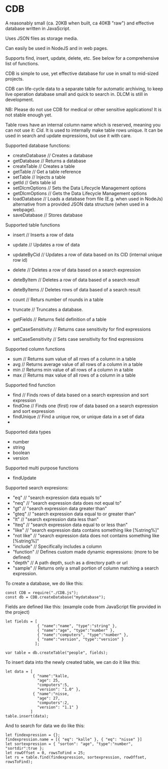 # CDB

 A reasonably small (ca. 20KB when built, ca 40KB "raw") and effective database written in JavaScript.
 
 Uses JSON files as storage media.

 Can easily be used in NodeJS and in web pages.
  
 Supports find, insert, update, delete, etc. See below for a comprehensive list of functions.
 
 CDB is simple to use, yet effective database for use in small to mid-sized projects.

 CDB can life-cycle data to a separate table for automatic archiving, to keep live operation database small and quick to search in.
 DLCM is still in development.

 NB: Please do not use CDB for medical or other sensitive applications! It is not stable enough yet.

 Table rows have an internal column name which is reserved, meaning you can not use it: $Cid$.
 It is used to internally make table rows unique. It can be used in search and update expressions, but use it with care.
 
 
 Supported database functions:
  * createDatabase  // Creates a database
  * getDatabase     // Returns a database
  * createTable     // Creates a table
  * getTable        // Get a table reference
  * setTable        // Injects a table
  * getId           // Gets table id
  * setDlcmOptions  // Sets the Data Lifecycle Management options
  * getDlcmOptions  // Gets the Data Lifecycle Management options
  * loadDatabase    // Loads a database from file (E.g. when used in NodeJs) alternative from a provided JSON data structure (when used in a webpage).
  * saveDatabase    // Stores database

 Supported table functions
 * insert          // Inserts a row of data
 * update          // Updates a row of data
 * updateByCid     // Updates a row of data based on its CID (internal unique row id)
 * delete          // Deletes a row of data based on a search expression
 * deteByItem      // Deletes a row of data based of a search result
 * deteByItems     // Deletes rows of data based of a search result
 * count           // Returs number of rounds in a table
 * truncate        // Truncates a database.
  
 * getFields            // Returns field definition of a table
 * getCaseSensitivity   // Returns case sensitivity for find expressions
 * setCaseSensitivity   // Sets case sensitivity for find expressions

 Supported column functions
 * sum             // Returns sum value of all rows of a column in a table
 * avg             // Returns average value of all rows of a column in a table
 * min             // Returns min value of all rows of a column in a table
 * max             // Returns max value of all rows of a column in a table 

 Supported find function
 * find            // Finds rows of data based on a search expression and sort expression
 * findOne         // Finds one (first) row of data based on a search expression and sort expression
 * findUnique      // Find a unique row, or unique data in a set of data
 * 

 Supported data types
 * number
 * string
 * boolean
 * version

 Supported multi purpose functions
 * findUpdate

 Supported search expresions:
 * "eq"            // "search expression data equals to"
 * "neq"           // "search expression data does not equal to"
 * "gt"            // "search expression data greater than"
 * "gteq"          // "search expression data equal to or greater than" 
 * "lt"            // "search expression data less than"
 * "lteq"          // "search expression data equal to or less than"
 * "like"          // "search expression data contains something like [%string%]"
 * "not like"      // "search expression data does not contains something like [%string%]"
 * "include"       // Specifically includes a column
 * "function"      // Defines custom made dynamic expressions: (more to be defined)
 *    "depth"      // A path depth, such as a directory path or url
 * "sample"        // Returns only a small portion of column matching a search expression.

To create a database, we do like this:
```
const CDB = require("./CDB.js");
const db = CDB.createDatabase("mydatabase");
```
Fields are defined like this: (example code from JavaScript file provided in the project)
```
let fields = [
              { "name":"name", "type":"string" }, 
              { "name":"age", "type":"number" }, 
              { "name":"computers", "type":"number" }, 
              { "name":"version", "type":"version" }
             ];	

var table = db.createTable("people", fields);
```
To insert data into the newly created table, we can do it like this:
```
let data = [
            { "name":"kalle, 
              "age": 25, 
              "computers":5, 
              "version": "1.0" },
            { "name":"nisse, 
              "age": 27, 
              "computers":2, 
              "version": "1.1" }
           ]
table.insert(data);
```
And to search for data we do like this:
```
let findexpression = {};
findexpression.name = [{ "eq": "kalle" }, { "eq": "nisse" }]
let sortexpression = { "sorton": "age", "type":"number", "sortdir":true };
let rowOffset = 0, rowsToFind = 25;
let rs = table.find(findexpression, sortexpression, rowOffset, rowsToFind);
```

